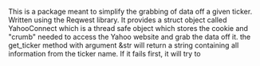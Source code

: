 This is a package meant to simplify the grabbing of data off a given ticker. Written using the Reqwest library. It provides a
struct object called YahooConnect which is a thread safe object which stores the cookie and "crumb" needed to access the Yahoo website and
grab the data off it. the get_ticker method with argument &str will return a string containing all information from the ticker name. If it fails
first, it will try to 